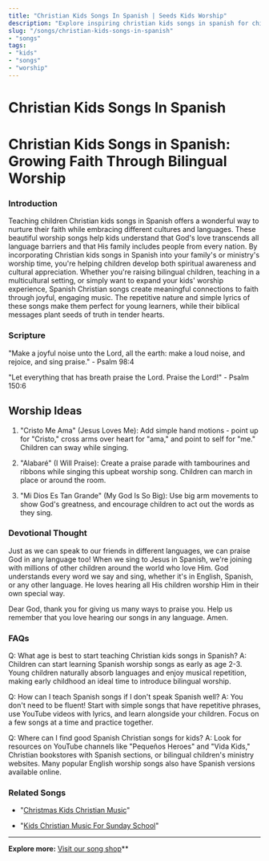 ```yaml
---
title: "Christian Kids Songs In Spanish | Seeds Kids Worship"
description: "Explore inspiring christian kids songs in spanish for children's worship and faith development. Biblical music resources for families and ministry."
slug: "/songs/christian-kids-songs-in-spanish"
- "songs"
tags:
- "kids"
- "songs"
- "worship"
---
```


# Christian Kids Songs In Spanish

# Christian Kids Songs in Spanish: Growing Faith Through Bilingual Worship

### Introduction
Teaching children Christian kids songs in Spanish offers a wonderful way to nurture their faith while embracing different cultures and languages. These beautiful worship songs help kids understand that God's love transcends all language barriers and that His family includes people from every nation. By incorporating Christian kids songs in Spanish into your family's or ministry's worship time, you're helping children develop both spiritual awareness and cultural appreciation. Whether you're raising bilingual children, teaching in a multicultural setting, or simply want to expand your kids' worship experience, Spanish Christian songs create meaningful connections to faith through joyful, engaging music. The repetitive nature and simple lyrics of these songs make them perfect for young learners, while their biblical messages plant seeds of truth in tender hearts.

### Scripture
"Make a joyful noise unto the Lord, all the earth: make a loud noise, and rejoice, and sing praise." - Psalm 98:4

"Let everything that has breath praise the Lord. Praise the Lord!" - Psalm 150:6

## Worship Ideas
1. "Cristo Me Ama" (Jesus Loves Me): Add simple hand motions - point up for "Cristo," cross arms over heart for "ama," and point to self for "me." Children can sway while singing.

2. "Alabaré" (I Will Praise): Create a praise parade with tambourines and ribbons while singing this upbeat worship song. Children can march in place or around the room.

3. "Mi Dios Es Tan Grande" (My God Is So Big): Use big arm movements to show God's greatness, and encourage children to act out the words as they sing.

### Devotional Thought
Just as we can speak to our friends in different languages, we can praise God in any language too! When we sing to Jesus in Spanish, we're joining with millions of other children around the world who love Him. God understands every word we say and sing, whether it's in English, Spanish, or any other language. He loves hearing all His children worship Him in their own special way.

Dear God, thank you for giving us many ways to praise you. Help us remember that you love hearing our songs in any language. Amen.

### FAQs
Q: What age is best to start teaching Christian kids songs in Spanish?
A: Children can start learning Spanish worship songs as early as age 2-3. Young children naturally absorb languages and enjoy musical repetition, making early childhood an ideal time to introduce bilingual worship.

Q: How can I teach Spanish songs if I don't speak Spanish well?
A: You don't need to be fluent! Start with simple songs that have repetitive phrases, use YouTube videos with lyrics, and learn alongside your children. Focus on a few songs at a time and practice together.

Q: Where can I find good Spanish Christian songs for kids?
A: Look for resources on YouTube channels like "Pequeños Heroes" and "Vida Kids," Christian bookstores with Spanish sections, or bilingual children's ministry websites. Many popular English worship songs also have Spanish versions available online.

### Related Songs

- "[Christmas Kids Christian Music](/activities/christmas-kids-christian-music/)"

- "[Kids Christian Music For Sunday School](/activities/kids-christian-music-for-sunday-school/)"

---

**Explore more:** [Visit our song shop](https://seedskidsworship.com/shop)**

<!-- Schema Markup -->
<script type="application/ld+json">
{
  "@context": "https://schema.org",
  "@type": "MusicRecording",
  "name": "Christian Kids Songs In Spanish",
  "byArtist": {
    "@type": "MusicGroup",
    "name": "Seeds Kids Worship"
  },
  "isFamilyFriendly": true,
  "url": "https://seedskidsworship.com/songs/christian-kids-songs-in-spanish/"
}
</script>